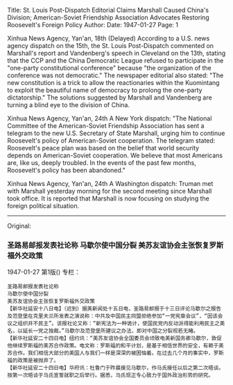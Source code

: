Title: St. Louis Post-Dispatch Editorial Claims Marshall Caused China's Division; American-Soviet Friendship Association Advocates Restoring Roosevelt's Foreign Policy
Author:
Date: 1947-01-27
Page: 1

Xinhua News Agency, Yan'an, 18th (Delayed) According to a U.S. news agency dispatch on the 15th, the St. Louis Post-Dispatch commented on Marshall's report and Vandenberg's speech in Cleveland on the 13th, stating that the CCP and the China Democratic League refused to participate in the "one-party constitutional conference" because "the organization of the conference was not democratic." The newspaper editorial also stated: "The new constitution is a trick to allow the reactionaries within the Kuomintang to exploit the beautiful name of democracy to prolong the one-party dictatorship." The solutions suggested by Marshall and Vandenberg are turning a blind eye to the division of China.

Xinhua News Agency, Yan'an, 24th A New York dispatch: "The National Committee of the American-Soviet Friendship Association has sent a telegram to the new U.S. Secretary of State Marshall, urging him to continue Roosevelt's policy of American-Soviet cooperation. The telegram stated: Roosevelt's peace plan was based on the belief that world security depends on American-Soviet cooperation. We believe that most Americans are, like us, deeply troubled. In the events of the past few months, Roosevelt's policy has been abandoned."

Xinhua News Agency, Yan'an, 24th A Washington dispatch: Truman met with Marshall yesterday morning for the second meeting since Marshall took office. It is reported that Marshall is now focusing on studying the foreign political situation.



<hr /> 

Original: 


### 圣路易邮报发表社论称  马歇尔使中国分裂  美苏友谊协会主张恢复罗斯福外交政策

1947-01-27
第1版()
专栏：

    圣路易邮报发表社论称
    马歇尔使中国分裂
    美苏友谊协会主张恢复罗斯福外交政策
    【新华社延安十八日电】（迟到）据美新闻处十五日电，圣路易邮报于十三日评论马歇尔之报告及范登堡在克里夫兰所发表之演说称：中共及中国民主同盟拒绝参加“一党宪章会议”，“因该会议之组织并不民主”。该报社论又称：“新宪法为一种诡计，使国民党内反动派得能利用民主之美名，以延长一党之独裁。”马歇尔及范登堡所建议之办法，即对中国之分裂视若无睹。
    【新华社延安二十四日电】纽约讯：“美苏友谊协会全国委员会顷致电美新国务卿马歇尔，敦促他继续罗斯福的美苏合作政策。电文称：罗斯福的和平计划，是基于相信世界的安全，有赖于美苏合作。我们相信大部分的美国人与我们一样是深深的被困恼着。在过去几个月的事实中，罗斯福的政策是被抛弃了。
    【新华社延安二十四日电】华府讯：杜鲁门于昨晨接见马歇尔，作马氏接任以后之第二次晤谈。按第一次晤谈于马氏宣誓就职之后举行。据悉，马氏现正专心致力于国外政治形势的研究。
